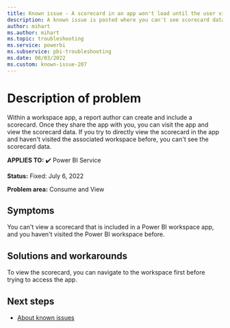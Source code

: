 ```yaml
---
title: Known issue - A scorecard in an app won't load until the user visits workspace first
description: A known issue is posted where you can't see scorecard data included in a workspace app, until you visit the workspace first.
author: mihart
ms.author: mihart
ms.topic: troubleshooting  
ms.service: powerbi
ms.subservice: pbi-troubleshooting
ms.date: 08/03/2022
ms.custom: known-issue-207
---
```

# Description of problem

Within a workspace app, a report author can create and include a scorecard.  Once they share the app with you, you can visit the app and view the scorecard data.  If you try to directly view the scorecard in the app and haven't visited the associated workspace before, you can't see the scorecard data.

**APPLIES TO:** ✔️ Power BI Service

**Status:** Fixed: July 6, 2022

**Problem area:** Consume and View


## Symptoms

You can't view a scorecard that is included in a Power BI workspace app, and you haven't visited the Power BI workspace before.

## Solutions and workarounds

To view the scorecard, you can navigate to the workspace first before trying to access the app.

## Next steps

- [About known issues](power-bi-known-issues.md)
